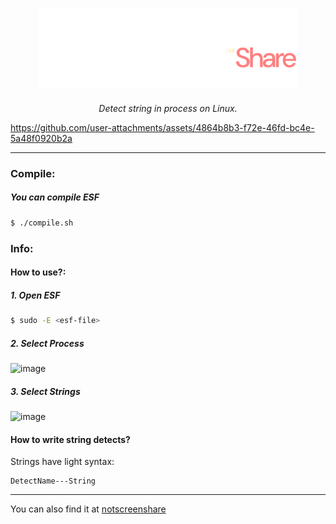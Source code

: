 <h1 align="center">
  <picture>
      <source height="125" media="(prefers-color-scheme: dark)" srcset="https://raw.githubusercontent.com/notscreenshare/assets/refs/heads/main/ESfinder.svg">
      <img height="125" alt="ESfinder" src="https://raw.githubusercontent.com/notscreenshare/assets/refs/heads/main/ESfinder.svg">
    </picture>
</h1>
<p align="center">
  <em>Detect string in process on Linux.</em>
</p>

https://github.com/user-attachments/assets/4864b8b3-f72e-46fd-bc4e-5a48f0920b2a


---

### **Compile:**
##### You can compile ESF
```sh
$ ./compile.sh
```

### **Info:**
#### How to use?:
##### 1. Open ESF
```sh
$ sudo -E <esf-file>
```
##### 2. Select Process
![image](https://github.com/user-attachments/assets/a1df14d4-ef0f-4597-934f-8bb72370ba8f)

##### 3. Select Strings
![image](https://github.com/user-attachments/assets/d9012a72-0067-49b2-8f24-61892161e31a)

#### How to write string detects?
Strings have light syntax:
```
DetectName---String
```

---

You can also find it at [notscreenshare](https://github.com/notscreenshare)
